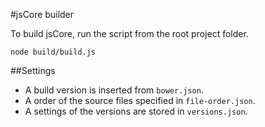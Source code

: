 #jsCore builder

To build jsCore, run the script from the root project folder.
```shell
node build/build.js
```

##Settings

 - A build version is inserted from `bower.json`.
 - A order of the source files specified in `file-order.json`.
 - A settings of the versions are stored in `versions.json`.

